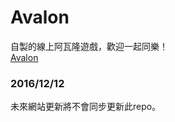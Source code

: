 # Avalon
自製的線上阿瓦隆遊戲，歡迎一起同樂！  
[Avalon](http://my-avalon.herokuapp.com)      
### 2016/12/12  
未來網站更新將不會同步更新此repo。
